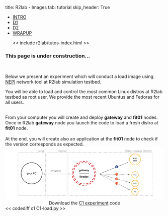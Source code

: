 title: R2lab - Images
tab: tutorial
skip_header: True

<script src="/assets/r2lab/open_tab.js"></script>
<script src="/assets/js/diff.js"></script>
<script src="/assets/r2lab/r2lab-diff.js"></script>
<style>@import url("/assets/r2lab/r2lab-diff.css")</style>

<ul class="nav nav-tabs">
  <li class="active"> <a href="#INTRO">INTRO</a> </li>
  <li> <a href="#D1">D1</a></li>
  <li> <a href="#D2">D2</a></li>
  <li> <a href="#WRAPUP">WRAPUP</a></li>

  << include r2lab/tutos-index.html >>
</ul>


<div id="contents" class="tab-content" markdown="1">

<!------------ INTRO ------------>
<div id="INTRO" class="tab-pane fade in active" markdown="1">

### This page is under construction...

</div>

<!------------ D1 ------------>
<div id="D1" class="tab-pane fade" markdown="1">

<br>

Below we present an experiment which will conduct a load image using [NEPI](http://nepi.inria.fr/Install/WebHome) network tool at R2lab simulation testbed. 

You will be able to load and control the most common Linux distros at
R2lab testbed as root user. We provide the most recent Ubuntus and
Fedoras for all users.


<br/>
  From your computer you will create and deploy <strong>gateway</strong> and <strong>fit01</strong> nodes.
  Once in R2lab <strong>gateway</strong> node you launch the code to load a fresh distro at <strong>fit01</strong> node. 
  <br/><br/>
  At the end, you will create also an application at the <strong>fit01</strong> node to check if the version corresponds as expected.
  <center>
    <img src="/assets/img/C1.png" alt="c1"><br>
    Download the <a href="/code/C1-load.py" download target="_blank">C1 experiment</a> code
  </center>
<< codediff c1 C1-load.py >>

</div>

<!------------ D2 ------------>
<div id="D2" class="tab-pane fade" markdown="1">

</div>

<!------------ WRAPUP ------------>
<div id="WRAPUP" class="tab-pane fade" markdown="1">

</div>

</div> <!-- end div contents -->
